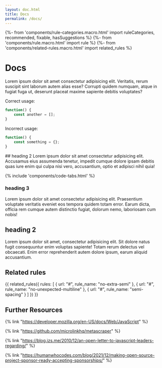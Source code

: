 ```yaml
---
layout: doc.html
title: Docs
permalink: /docs/
---
```


{%- from 'components/rule-categories.macro.html' import ruleCategories, recommended, fixable, hasSuggestions %}
{%- from 'components/rule.macro.html' import rule %}
{%- from 'components/related-rules.macro.html' import related_rules %}
# Docs

Lorem ipsum dolor sit amet consectetur adipisicing elit. Veritatis, rerum suscipit sint laborum autem alias esse? Corrupti quidem numquam, atque in fugiat fuga ut, deserunt placeat maxime sapiente debitis voluptates?


Correct usage: 

<div class="code-block" data-correct>

```js
function() {
    const another = [];
}
```

</div>

Incorrect usage:

<div class="code-block" data-incorrect>

```js
function() {
    const something = {};
}
```

</div>
## heading 2
Lorem ipsum dolor sit amet consectetur adipisicing elit. Accusamus eius assumenda tenetur, impedit cumque dolore ipsam debitis quas iure enim qui culpa nisi vero, accusantium, optio et adipisci nihil quia!

{% include 'components/code-tabs.html' %}

### heading 3
Lorem ipsum dolor sit amet consectetur adipisicing elit. Praesentium voluptate veritatis eveniet eos tempora quidem totam error. Earum dicta, officia rem cumque autem distinctio fugiat, dolorum nemo, laboriosam cum nobis!

## heading 2

Lorem ipsum dolor sit amet, consectetur adipisicing elit. Sit dolore natus fugit consequuntur enim voluptas sapiente! Totam rerum delectus vel obcaecati. Enim error reprehenderit autem dolore ipsum, earum aliquid accusantium.


## Related rules 

{{ related_rules({
        rules: [
            {
                url: "#",
                rule_name: "no-extra-semi"
            },
            {
                url: "#",
                rule_name: "no-unexpected-multiline"
            },
            {
                url: "#",
                rule_name: "semi-spacing"
            }
        ]
    }) }}

## Further Resources

{% link "https://developer.mozilla.org/en-US/docs/Web/JavaScript" %}

{% link "https://github.com/microlinkhq/metascraper" %}

{% link "https://blog.izs.me/2010/12/an-open-letter-to-javascript-leaders-regarding/" %}

{% link "https://humanwhocodes.com/blog/2021/12/making-open-source-project-sponsor-ready-accepting-sponsorships/" %}
